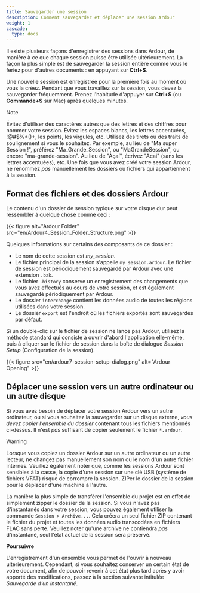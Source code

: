 ```yaml
---
title: Sauvegarder une session
description: Comment sauvegarder et déplacer une session Ardour
weight: 1
cascade:
  type: docs
---
```


Il existe plusieurs façons d'enregistrer des sessions dans Ardour, de manière
à ce que chaque session puisse être utilisée ultérieurement. La façon la plus
simple est de sauvegarder la session entière comme vous le feriez pour d'autres
documents : en appuyant sur **Ctrl+S**.

Une nouvelle session est enregistrée pour la première fois au moment où vous
la créez. Pendant que vous travaillez sur la session, vous devez la sauvegarder
fréquemment. Prenez l'habitude d'appuyer sur **Ctrl+S** (ou **Commande+S** sur Mac)
après quelques minutes.

> [!NOTE]
> Évitez d'utiliser des caractères autres que des lettres et des chiffres pour
nommer votre session. Évitez les espaces blancs, les lettres accentuées, !@#$%\*()+,
les points, les virgules, etc. Utilisez des tirets ou des traits de soulignement si vous le souhaitez. Par exemple, au lieu de "Ma super Session !", préférez "Ma_Grande_Session",
ou "MaGrandeSession", ou encore "ma-grande-session". Au lieu de "Açaí", écrivez "Acai"
(sans les lettres accentuées), etc. Une fois que vous avez créé votre session Ardour, ne renommez _pas_ manuellement les dossiers ou fichiers qui appartiennent à la session.

## Format des fichiers et des dossiers Ardour

Le contenu d'un dossier de session typique sur votre disque dur peut ressembler
à quelque chose comme ceci :

{{< figure alt="Ardour Folder" src="en/Ardour4_Session_Folder_Structure.png" >}}

Quelques informations sur certains des composants de ce dossier :

* Le nom de cette session est _my\_session_.
* Le fichier principal de la session s'appelle `my_session.ardour`.
Le fichier de session est périodiquement sauvegardé par Ardour avec une extension `.bak`.
* Le fichier `.history` conserve un enregistrement des changements que vous avez effectués
au cours de votre session, et est également sauvegardé périodiquement par Ardour.
* Le dossier `interchange` contient les données audio de toutes les régions utilisées dans votre session.
* Le dossier `export` est l'endroit où les fichiers exportés sont sauvegardés par défaut.

Si un double-clic sur le fichier de session ne lance pas Ardour, utilisez
la méthode standard qui consiste à ouvrir d'abord l'application elle-même,
puis à cliquer sur le fichier de session dans la boîte de dialogue
_Session Setup_ (Configuration de la session).

{{< figure src="en/ardour7-session-setup-dialog.png" alt="Ardour Opening" >}}

## Déplacer une session vers un autre ordinateur ou un autre disque

Si vous avez besoin de déplacer votre session Ardour vers un autre ordinateur, ou si vous souhaitez la sauvegarder sur un disque externe, *vous devez copier l'ensemble du dossier* contenant tous les fichiers mentionnés ci-dessus. Il n'est _pas_ suffisant de copier seulement le fichier `*.ardour`.

> [!WARNING]
> Lorsque vous copiez un dossier Ardour sur un autre ordinateur ou un autre lecteur, ne changez pas manuellement son nom ou le nom d'un autre fichier internes. Veuillez également noter que, comme les sessions Ardour sont sensibles à la casse, la copie d'une session sur une clé USB (système de fichiers VFAT) risque de corrompre la session. ZIPer le dossier de la session pour le déplacer d'une machine à l'autre.

La manière la plus simple de transférer l'ensemble du projet est en effet de simplement zipper le dossier de la session. Si vous n'avez pas d'instantanés dans votre session, vous pouvez également utiliser la commande `Session > Archive...`. Cela créera un seul fichier ZIP contenant le fichier du projet et toutes les données audio transcodées en fichiers FLAC sans perte. Veuillez noter qu'une archive ne contiendra _pas_ d'instantané, seul l'état actuel de la session sera préservé.

**Poursuivre**

L'enregistrement d'un ensemble vous permet de l'ouvrir à nouveau ultérieurement.
Cependant, si vous souhaitez conserver un certain état de votre document,
afin de pouvoir revenir à cet état plus tard après y avoir apporté des modifications,
passez à la section suivante intitulée _Sauvegarde d'un instantané_.